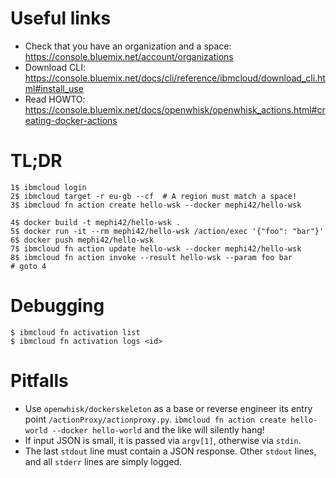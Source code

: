 # Useful links
* Check that you have an organization and a space: https://console.bluemix.net/account/organizations
* Download CLI: https://console.bluemix.net/docs/cli/reference/ibmcloud/download_cli.html#install_use
* Read HOWTO: https://console.bluemix.net/docs/openwhisk/openwhisk_actions.html#creating-docker-actions

# TL;DR
    1$ ibmcloud login
    2$ ibmcloud target -r eu-gb --cf  # A region must match a space!
    3$ ibmcloud fn action create hello-wsk --docker mephi42/hello-wsk

    4$ docker build -t mephi42/hello-wsk .
    5$ docker run -it --rm mephi42/hello-wsk /action/exec '{"foo": "bar"}'
    6$ docker push mephi42/hello-wsk
    7$ ibmcloud fn action update hello-wsk --docker mephi42/hello-wsk
    8$ ibmcloud fn action invoke --result hello-wsk --param foo bar
    # goto 4

# Debugging

    $ ibmcloud fn activation list
    $ ibmcloud fn activation logs <id>

# Pitfalls
* Use `openwhisk/dockerskeleton` as a base or reverse engineer its entry point `/actionProxy/actionproxy.py`.
  `ibmcloud fn action create hello-world --docker hello-world` and the like will silently hang!
* If input JSON is small, it is passed via `argv[1]`, otherwise via `stdin`.
* The last `stdout` line must contain a JSON response. Other `stdout` lines, and all `stderr` lines are simply logged.

